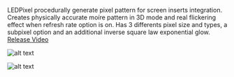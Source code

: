 LEDPixel procedurally generate pixel pattern for screen inserts integration. Creates physically accurate moíre pattern in 3D mode and real flickering effect when refresh rate option is on. Has 3 differents pixel size and types, a subpixel option and an additional inverse square law exponential glow. [Release Video](https://vimeo.com/887108066)

![alt text](https://klearrender.files.wordpress.com/2023/11/led_thumb.jpg)

![alt text](https://klearrender.wordpress.com/wp-content/uploads/2024/07/led02.jpg)

